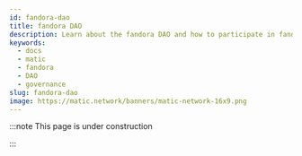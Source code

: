 ```yaml
---
id: fandora-dao
title: fandora DAO
description: Learn about the fandora DAO and how to participate in fandora's governance
keywords:
  - docs
  - matic
  - fandora
  - DAO
  - governance
slug: fandora-dao
image: https://matic.network/banners/matic-network-16x9.png 
---
```


<!-- This page is a WIP -->

:::note This page is under construction

:::
